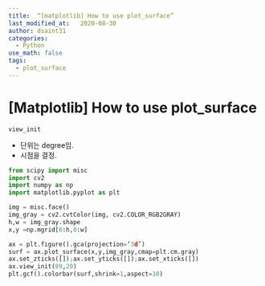 ```yaml
---
title:  “[matplotlib] How to use plot_surface”
last_modified_at:   2020-08-30
author: dsaint31
categories: 
  - Python
use_math: false
tags: 
  - plot_surface
---
```


# [Matplotlib] How to use plot_surface

`view_init`
* 단위는 degree임. 
* 시점을 결정.

```python
from scipy import misc
import cv2
import numpy as np
import matplotlib.pyplot as plt

img = misc.face()
img_gray = cv2.cvtColor(img, cv2.COLOR_RGB2GRAY)
h,w = img_gray.shape
x,y =np.mgrid[0:h,0:w]

ax = plt.figure().gca(projection=‘3d’)
surf = ax.plot_surface(x,y,img_gray,cmap=plt.cm.gray)
ax.set_zticks([]);ax.set_yticks([]);ax.set_xticks([])
ax.view_init(89,20)
plt.gcf().colorbar(surf,shrink=1,aspect=10)
```